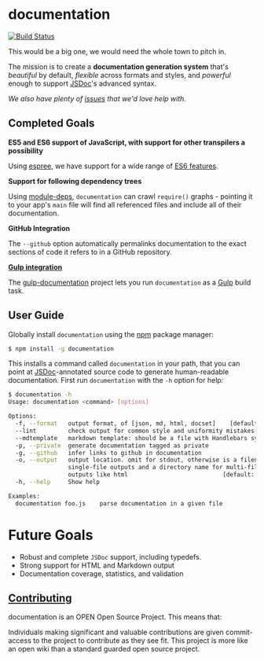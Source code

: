 # documentation

[![Build Status](https://circleci.com/gh/documentationjs/documentation.svg?style=svg)](https://circleci.com/gh/documentationjs/documentation)

This would be a big one, we would need the whole town to pitch in.

The mission is to create a **documentation generation system** that's
_beautiful_ by default, _flexible_ across formats and styles, and
_powerful_ enough to support [JSDoc](http://usejsdoc.org/)'s advanced syntax.

_We also have plenty of
[issues](https://github.com/documentationjs/documentation/issues) that we'd
love help with._

## Completed Goals

**ES5 and ES6 support of JavaScript, with support for other transpilers a possibility**

Using [espree](https://github.com/eslint/espree), we have support for a wide range of [ES6 features](https://github.com/lukehoban/es6features).

**Support for following dependency trees**

Using [module-deps](https://github.com/substack/module-deps), `documentation` can
crawl `require()` graphs - pointing it to your app's `main` file will find all
referenced files and include all of their documentation.

**GitHub Integration**

The `--github` option automatically permalinks documentation to the exact
sections of code it refers to in a GitHub repository.

[**Gulp integration**](https://github.com/documentationjs/gulp-documentation)

The [gulp-documentation](https://github.com/documentationjs/gulp-documentation) project
lets you run `documentation` as a [Gulp](http://gulpjs.com/) build task.

## User Guide

Globally install `documentation` using the [npm](https://www.npmjs.com/) package manager:

```sh
$ npm install -g documentation
```

This installs a command called `documentation` in your path, that you can
point at [JSDoc](http://usejsdoc.org/)-annotated source code to generate
human-readable documentation. First run `documentation` with the `-h`
option for help:

```sh
$ documentation -h
Usage: documentation <command> [options]

Options:
  -f, --format   output format, of [json, md, html, docset]    [default: "json"]
  --lint         check output for common style and uniformity mistakes
  --mdtemplate   markdown template: should be a file with Handlebars syntax
  -p, --private  generate documentation tagged as private
  -g, --github   infer links to github in documentation
  -o, --output   output location. omit for stdout, otherwise is a filename for
                 single-file outputs and a directory name for multi-file
                 outputs like html                           [default: "stdout"]
  -h, --help     Show help

Examples:
  documentation foo.js    parse documentation in a given file
```

# Future Goals

* Robust and complete `JSDoc` support, including typedefs.
* Strong support for HTML and Markdown output
* Documentation coverage, statistics, and validation

## [Contributing](CONTRIBUTING.md)

documentation is an OPEN Open Source Project. This means that:

Individuals making significant and valuable contributions are given
commit-access to the project to contribute as they see fit. This
project is more like an open wiki than a standard guarded open source project.
